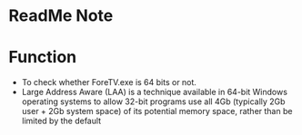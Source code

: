 # ReadMe Note

# Function

- To check whether ForeTV.exe is 64 bits or not.
- Large Address Aware (LAA) is a technique available in 64-bit Windows operating systems to allow 32-bit programs use all 4Gb (typically 2Gb user + 2Gb system space) of its potential memory space, rather than be limited by the default